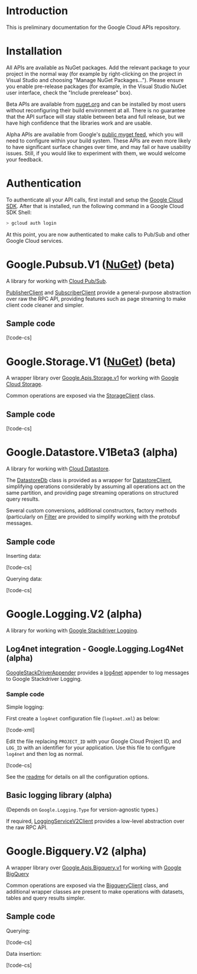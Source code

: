 # Introduction

This is preliminary documentation for the Google Cloud APIs
repository.

# Installation

All APIs are available as NuGet packages. Add the relevant package
to your project in the normal way (for example by right-clicking on
the project in Visual Studio and choosing "Manage NuGet
Packages..."). Please ensure you enable pre-release packages (for
example, in the Visual Studio NuGet user interface, check the "Include
prerelease" box).

Beta APIs are available
from [nuget.org](https://nuget.org) and can be installed by most
users without reconfiguring their build environment at all. There is
no guarantee that the API surface will stay stable between beta and
full release, but we have high confidence that the libraries work
and are usable.

Alpha APIs are available from Google's [public myget
feed](https://www.myget.org/gallery/google-dotnet-public), which you
will need to configure within your build system. These APIs are even
more likely to have significant surface changes over time, and may
fail or have usability issues. Still, if you would like to
experiment with them, we would welcome your feedback.

# Authentication

To authenticate all your API calls, first install and setup the
[Google Cloud SDK](https://cloud.google.com/sdk/). After that is
installed, run the following command in a Google Cloud SDK Shell:

```sh
> gcloud auth login
```

At this point, you are now authenticated to make calls to Pub/Sub
and other Google Cloud services.

# Google.Pubsub.V1 ([NuGet](https://www.nuget.org/packages/Google.Pubsub.V1)) (beta)

A library for working with [Cloud Pub/Sub](https://cloud.google.com/pubsub/).

[PublisherClient](obj/api/Google.Pubsub.V1.PublisherClient.yml) and
[SubscriberClient](obj/api/Google.Pubsub.V1.SubscriberClient.yml)
provide a general-purpose abstraction over raw the RPC API, providing
features such as page streaming to make client code cleaner and
simpler.

## Sample code

[!code-cs[](obj/snippets/Google.Pubsub.V1.SubscriberClient.txt#Overview)]

# Google.Storage.V1 ([NuGet](https://www.nuget.org/packages/Google.Storage.V1)) (beta)

A wrapper library over
[Google.Apis.Storage.v1](https://www.nuget.org/packages/Google.Apis.Storage.v1/)
for working with [Google Cloud Storage](https://cloud.google.com/storage/).

Common operations are exposed via the
[StorageClient](obj/api/Google.Storage.V1.StorageClient.yml) class.

## Sample code

[!code-cs[](obj/snippets/Google.Storage.V1.StorageClient.txt#Overview)]

# Google.Datastore.V1Beta3 (alpha)

A library for working with [Cloud Datastore](https://cloud.google.com/datastore/).

The [DatastoreDb](obj/api/Google.Datastore.V1Beta3.DatastoreDb.yml)
class is provided as a wrapper for
[DatastoreClient](obj/api/Google.Datastore.V1Beta3.DatastoreClient.yml),
simplifying operations considerably by assuming all operations act
on the same partition, and providing page streaming operations on
structured query results.

Several custom conversions, additional constructors,
factory methods (particularly on [Filter](obj/api/Google.Datastore.V1Beta3.Filter.yml)
are provided to simplify working with the protobuf messages.

## Sample code

Inserting data:

[!code-cs[](obj/snippets/Google.Datastore.V1Beta3.DatastoreDb.txt#InsertOverview)]

Querying data:

[!code-cs[](obj/snippets/Google.Datastore.V1Beta3.DatastoreDb.txt#QueryOverview)]

# Google.Logging.V2 (alpha)

A library for working with [Google Stackdriver Logging](https://cloud.google.com/logging/).

## Log4net integration - Google.Logging.Log4Net (alpha)

[GoogleStackDriverAppender](obj/api/Google.Logging.Log4Net.GoogleStackdriverAppender.yml)
provides a [log4net](https://logging.apache.org/log4net/) appender to log messages
to Google Stackdriver Logging.

### Sample code

Simple logging:

First create a `log4net` configuration file (`log4net.xml`) as below:

[!code-xml[](obj/snippets/Google.Logging.Log4Net.GoogleStackdriverAppender.txt#log4net_template)]

Edit the file replacing `PROJECT_ID` with your Google Cloud Project
ID, and `LOG_ID` with an identifier for your application. Use this
file to configure `log4net` and then log as normal.

[!code-cs[](obj/snippets/Google.Logging.Log4Net.GoogleStackdriverAppender.txt#Overview)]

See the
[readme](https://github.com/GoogleCloudPlatform/gcloud-dotnet/blob/master/src/Google.Logging.Log4Net/readme.md)
for details on all the configuration options.

## Basic logging library (alpha)

(Depends on `Google.Logging.Type` for version-agnostic types.)

If required,
[LoggingServiceV2Client](obj/api/Google.Logging.V2.LoggingServiceV2Client.yml)
provides a low-level abstraction over the raw RPC API.

# Google.Bigquery.V2 (alpha)

A wrapper library over
[Google.Apis.Bigquery.v1](https://www.nuget.org/packages/Google.Apis.Bigquery.v2/)
for working with [Google BigQuery](https://cloud.google.com/bigquery/)

Common operations are exposed via the
[BigqueryClient](obj/api/Google.Bigquery.V2.BigqueryClient.yml)
class, and additional wrapper classes are present to make operations
with datasets, tables and query results simpler.

## Sample code

Querying:

[!code-cs[](obj/snippets/Google.Bigquery.V2.BigqueryClient.txt#QueryOverview)]

Data insertion:

[!code-cs[](obj/snippets/Google.Bigquery.V2.BigqueryClient.txt#InsertOverview)]
